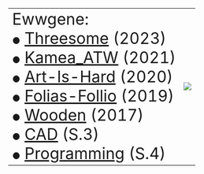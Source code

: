 <Table>
  <Tr>
    <Td>
<font size="6">
Ewwgene:<br>
<font size="4">&#9679;</font> <a href="https://ewwgene.github.io/Threesome/">Threesome</a> (2023)<br>
<font size="4">&#9679;</font> <a href="https://ewwgene.github.io/Kamea_ATW/">Kamea_ATW</a> (2021)<br>
<font size="4">&#9679;</font> <a href="https://ewwgene.github.io/Art-Is-Hard/">Art-Is-Hard</a> (2020)<br>
<font size="4">&#9679;</font> <a href="https://ewwgene.github.io/Folias-Follio/">Folias-Follio</a> (2019)<br>
<font size="4">&#9679;</font> <a href="https://ewwgene.github.io/Wooden/">Wooden</a> (2017)<br>
<font size="4">&#9679;</font> <a href="https://ewwgene.github.io/CAD/">CAD</a> (S.3)<br>
<font size="4">&#9679;</font> <a href="https://ewwgene.github.io/Programming/">Programming</a> (S.4)<br>

  
</font>
</Td>
<Td>
  <img src="https://ewwgene.github.io/1_AutoCAD/IMG/002.jpg">
  </Td>
</Tr>
</Table>
